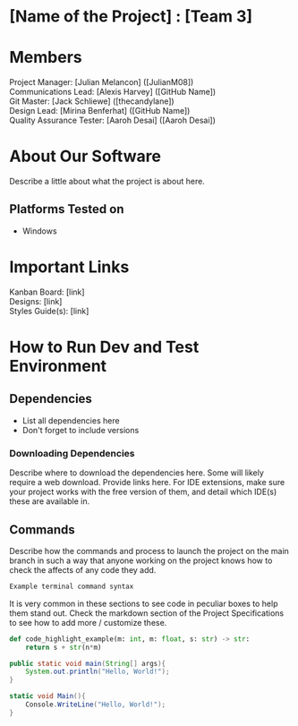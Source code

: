 # [Name of the Project] : [Team 3]
# Members
Project Manager: [Julian Melancon] ([JulianM08])\
Communications Lead: [Alexis Harvey] ([GitHub Name])\
Git Master: [Jack Schliewe] ([thecandylane])\
Design Lead: [Mirina Benferhat] ([GitHub Name])\
Quality Assurance Tester: [Aaroh Desai] ([Aaroh Desai])

# About Our Software

Describe a little about what the project is about here.
## Platforms Tested on
- Windows
# Important Links
Kanban Board: [link]\
Designs: [link]\
Styles Guide(s): [link]

# How to Run Dev and Test Environment

## Dependencies
- List all dependencies here
- Don't forget to include versions
### Downloading Dependencies
Describe where to download the dependencies here. Some will likely require a web download. Provide links here. For IDE extensions, make sure your project works with the free version of them, and detail which IDE(s) these are available in. 

## Commands
Describe how the commands and process to launch the project on the main branch in such a way that anyone working on the project knows how to check the affects of any code they add.

```sh
Example terminal command syntax
```

It is very common in these sections to see code in peculiar boxes to help them stand out. Check the markdown section of the Project Specifications to see how to add more / customize these.

```python
def code_highlight_example(m: int, m: float, s: str) -> str:
	return s + str(n*m)
```

```java
public static void main(String[] args){
	System.out.println("Hello, World!");
}
```

```c#
static void Main(){
	Console.WriteLine("Hello, World!");
}
```
